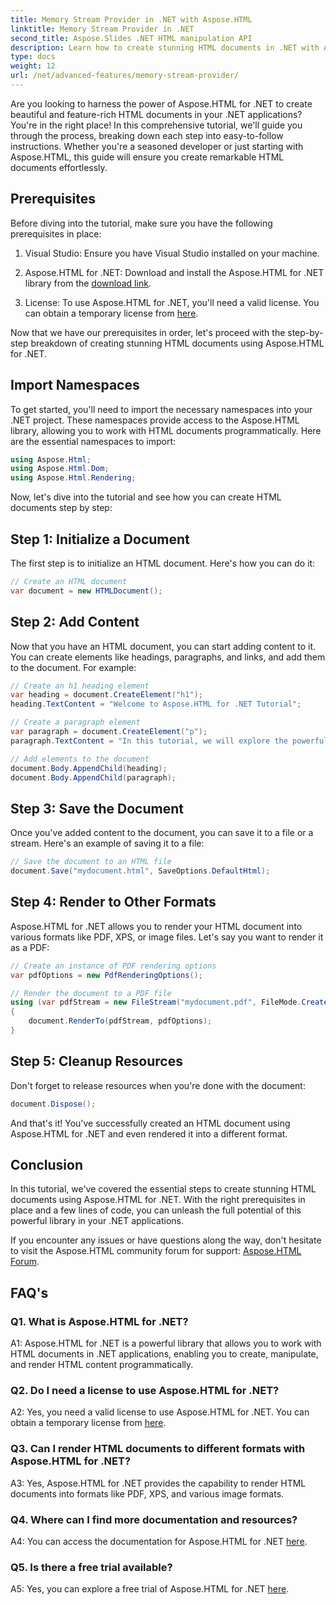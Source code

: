 ```yaml
---
title: Memory Stream Provider in .NET with Aspose.HTML
linktitle: Memory Stream Provider in .NET
second_title: Aspose.Slides .NET HTML manipulation API
description: Learn how to create stunning HTML documents in .NET with Aspose.HTML. Follow our step-by-step tutorial and unlock the power of HTML manipulation.
type: docs
weight: 12
url: /net/advanced-features/memory-stream-provider/
---
```


Are you looking to harness the power of Aspose.HTML for .NET to create beautiful and feature-rich HTML documents in your .NET applications? You're in the right place! In this comprehensive tutorial, we'll guide you through the process, breaking down each step into easy-to-follow instructions. Whether you're a seasoned developer or just starting with Aspose.HTML, this guide will ensure you create remarkable HTML documents effortlessly.

## Prerequisites

Before diving into the tutorial, make sure you have the following prerequisites in place:

1. Visual Studio: Ensure you have Visual Studio installed on your machine.

2. Aspose.HTML for .NET: Download and install the Aspose.HTML for .NET library from the [download link](https://releases.aspose.com/html/net/).

3. License: To use Aspose.HTML for .NET, you'll need a valid license. You can obtain a temporary license from [here](https://purchase.aspose.com/temporary-license/).

Now that we have our prerequisites in order, let's proceed with the step-by-step breakdown of creating stunning HTML documents using Aspose.HTML for .NET.

## Import Namespaces

To get started, you'll need to import the necessary namespaces into your .NET project. These namespaces provide access to the Aspose.HTML library, allowing you to work with HTML documents programmatically. Here are the essential namespaces to import:

```csharp
using Aspose.Html;
using Aspose.Html.Dom;
using Aspose.Html.Rendering;
```

Now, let's dive into the tutorial and see how you can create HTML documents step by step:

## Step 1: Initialize a Document

The first step is to initialize an HTML document. Here's how you can do it:

```csharp
// Create an HTML document
var document = new HTMLDocument();
```

## Step 2: Add Content

Now that you have an HTML document, you can start adding content to it. You can create elements like headings, paragraphs, and links, and add them to the document. For example:

```csharp
// Create an h1 heading element
var heading = document.CreateElement("h1");
heading.TextContent = "Welcome to Aspose.HTML for .NET Tutorial";

// Create a paragraph element
var paragraph = document.CreateElement("p");
paragraph.TextContent = "In this tutorial, we will explore the powerful features of Aspose.HTML for .NET.";

// Add elements to the document
document.Body.AppendChild(heading);
document.Body.AppendChild(paragraph);
```

## Step 3: Save the Document

Once you've added content to the document, you can save it to a file or a stream. Here's an example of saving it to a file:

```csharp
// Save the document to an HTML file
document.Save("mydocument.html", SaveOptions.DefaultHtml);
```

## Step 4: Render to Other Formats

Aspose.HTML for .NET allows you to render your HTML document into various formats like PDF, XPS, or image files. Let's say you want to render it as a PDF:

```csharp
// Create an instance of PDF rendering options
var pdfOptions = new PdfRenderingOptions();

// Render the document to a PDF file
using (var pdfStream = new FileStream("mydocument.pdf", FileMode.Create))
{
    document.RenderTo(pdfStream, pdfOptions);
}
```

## Step 5: Cleanup Resources

Don't forget to release resources when you're done with the document:

```csharp
document.Dispose();
```

And that's it! You've successfully created an HTML document using Aspose.HTML for .NET and even rendered it into a different format.

## Conclusion

In this tutorial, we've covered the essential steps to create stunning HTML documents using Aspose.HTML for .NET. With the right prerequisites in place and a few lines of code, you can unleash the full potential of this powerful library in your .NET applications.

If you encounter any issues or have questions along the way, don't hesitate to visit the Aspose.HTML community forum for support: [Aspose.HTML Forum](https://forum.aspose.com/).

## FAQ's

### Q1. What is Aspose.HTML for .NET?

A1: Aspose.HTML for .NET is a powerful library that allows you to work with HTML documents in .NET applications, enabling you to create, manipulate, and render HTML content programmatically.

### Q2. Do I need a license to use Aspose.HTML for .NET?

A2: Yes, you need a valid license to use Aspose.HTML for .NET. You can obtain a temporary license from [here](https://purchase.aspose.com/temporary-license/).

### Q3. Can I render HTML documents to different formats with Aspose.HTML for .NET?

A3: Yes, Aspose.HTML for .NET provides the capability to render HTML documents into formats like PDF, XPS, and various image formats.

### Q4. Where can I find more documentation and resources?

A4: You can access the documentation for Aspose.HTML for .NET [here](https://reference.aspose.com/html/net/).

### Q5. Is there a free trial available?

A5: Yes, you can explore a free trial of Aspose.HTML for .NET [here](https://releases.aspose.com/).

